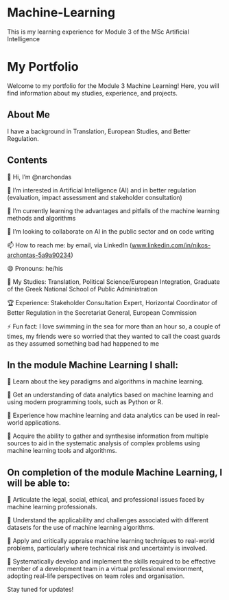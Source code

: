 # Machine-Learning
This is my learning experience for Module 3 of the MSc Artificial Intelligence

# My Portfolio  
Welcome to my portfolio for the Module 3 Machine Learning! Here, you will find information about my studies, experience, and projects.  

## About Me  
I have a background in Translation, European Studies, and Better Regulation.  

## Contents  
👋 Hi, I’m @narchondas
  
👀 I’m interested in Artificial Intelligence (AI) and in better regulation (evaluation, impact assessment and stakeholder consultation)

🌱 I’m currently learning the advantages and pitfalls of the machine learning methods and algorithms

💞️ I’m looking to collaborate on AI in the public sector and on code writing

📫 How to reach me: by email, via LinkedIn (www.linkedin.com/in/nikos-archontas-5a9a90234)

😄 Pronouns: he/his

📜 My Studies:  Translation, Political Science/European Integration, Graduate of the Greek National School of Public Administration

🏆 Experience:  Stakeholder Consultation Expert, Horizontal Coordinator of Better Regulation in the Secretariat General, European Commission

⚡ Fun fact: I love swimming in the sea for more than an hour so, a couple of times, my friends were so worried that they wanted to call the coast guards as they assumed something bad had happened to me

## In the module Machine Learning I shall:

	Learn about the key paradigms and algorithms in machine learning.

	Get an understanding of data analytics based on machine learning and using modern programming tools, such as Python or R.

	Experience how machine learning and data analytics can be used in real-world applications.

	Acquire the ability to gather and synthesise information from multiple sources to aid in the systematic analysis of complex problems using machine learning tools and algorithms.

## On completion of the module Machine Learning, I will be able to:

	Articulate the legal, social, ethical, and professional issues faced by machine learning professionals.

	Understand the applicability and challenges associated with different datasets for the use of machine learning algorithms.

	Apply and critically appraise machine learning techniques to real-world problems, particularly where technical risk and uncertainty is involved.

	Systematically develop and implement the skills required to be effective member of a development team in a virtual professional environment, adopting real-life perspectives on team roles and organisation.



Stay tuned for updates!  
